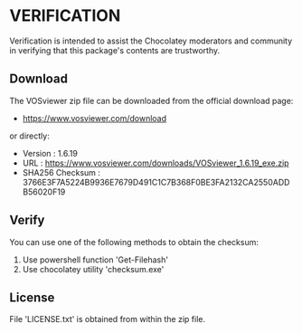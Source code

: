 # VERIFICATION
Verification is intended to assist the Chocolatey moderators and community in verifying that this package's contents are trustworthy.

## Download
The VOSviewer zip file can be downloaded from the official download page:
- https://www.vosviewer.com/download

or directly:
- Version : 1.6.19
- URL : https://www.vosviewer.com/downloads/VOSviewer_1.6.19_exe.zip
- SHA256 Checksum : 3766E3F7A5224B9936E7679D491C1C7B368F0BE3FA2132CA2550ADDB56020F19

## Verify
You can use one of the following methods to obtain the checksum:
1. Use powershell function 'Get-Filehash'
2. Use chocolatey utility 'checksum.exe'


## License
File 'LICENSE.txt' is obtained from within the zip file.
